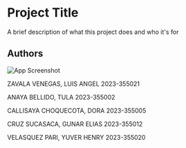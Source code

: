
# Project Title

A brief description of what this project does and who it's for


## Authors
![App Screenshot](https://encrypted-tbn0.gstatic.com/images?q=tbn:ANd9GcQCoJJlMtUzly8X8Z4UzixnbM0sffYDzGHVdw&s)

ZAVALA VENEGAS, LUIS ANGEL 	2023-355021 

ANAYA BELLIDO, TULA 	2023-355002 

CALLISAYA CHOQUECOTA, DORA 	2023-355005

CRUZ SUCASACA, GUNAR ELIAS 	2023-355012

VELASQUEZ PARI, YUVER HENRY	2023-355020






